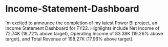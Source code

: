 # Income-Statement-Dashboard
'm excited to announce the completion of my latest Power BI project, an Income Statement Dashboard for FY22. Highlights include Net Income of 72.74K (18.72% above target), Operating Income of 83.38K (19.26% above target), and Total Revenue of 198.27K (17.96% above target). 
